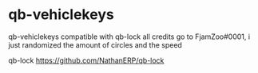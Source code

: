 # qb-vehiclekeys
qb-vehiclekeys compatible with qb-lock
all credits go to FjamZoo#0001, i just randomized the amount of circles and the speed

qb-lock
https://github.com/NathanERP/qb-lock
